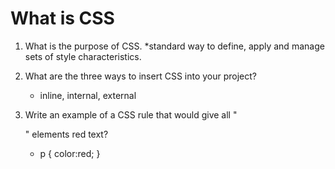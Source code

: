 # What is CSS

1. What is the purpose of CSS.
    *standard way to define, apply and manage sets of style characteristics.

2. What are the three ways to insert CSS into your project?
    * inline, internal, external

3. Write an example of a CSS rule that would give all "<p>" elements red text?
    * p {
         color:red;
     }
